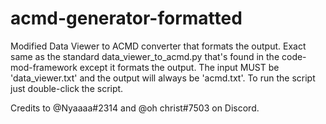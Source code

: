 # acmd-generator-formatted
Modified Data Viewer to ACMD converter that formats the output.
Exact same as the standard data_viewer_to_acmd.py that's found in the code-mod-framework except it formats the output.
The input MUST be 'data_viewer.txt' and the output will always be 'acmd.txt'. To run the script just double-click the script.

Credits to @Nyaaaa#2314 and @oh christ#7503 on Discord.
